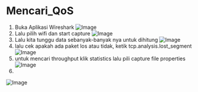 # Mencari_QoS

1. Buka Aplikasi Wireshark 
![Image](https://github.com/user-attachments/assets/8e8bf7e7-4930-4bf3-b729-fa4d4b96ad25)
2. Lalu pilih wifi dan start capture
![Image](https://github.com/user-attachments/assets/7108d932-2e56-4dc3-b4d2-bc7d7dfde616)
3. Lalu kita tunggu data sebanyak-banyak nya untuk dihitung
![Image](https://github.com/user-attachments/assets/451af292-8940-4d5b-87c6-deddcc847691)
4. lalu cek apakah ada paket los atau tidak, ketik tcp.analysis.lost_segment
![Image](https://github.com/user-attachments/assets/68e9d67c-4731-4212-b507-1a953cc0a2f5)
5. untuk mencari throughput klik statistics lalu pili capture file properties
![Image](https://github.com/user-attachments/assets/8eafca18-f72a-4cd9-a3ae-a1500fecb7c2)
6.
![Image](https://github.com/user-attachments/assets/b7f9bc28-5fb2-4c17-8e96-74258c4b5d27)
